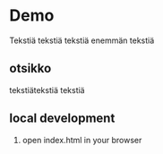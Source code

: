 # Demo

Tekstiä tekstiä tekstiä enemmän tekstiä

## otsikko

tekstiätekstiä tekstiä

## local development

1. open index.html in your browser
